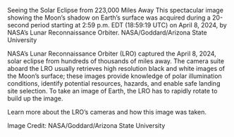 Seeing the Solar Eclipse from 223,000 Miles Away 
 This spectacular image showing the Moon’s shadow on Earth’s surface was acquired during a 20-second period starting at 2:59 p.m. EDT (18:59:19 UTC) on April 8, 2024, by NASA’s Lunar Reconnaissance Orbiter. NASA/Goddard/Arizona State University

NASA’s Lunar Reconnaissance Orbiter (LRO) captured the April 8, 2024, solar eclipse from hundreds of thousands of miles away. The camera suite aboard the LRO usually retrieves high resolution black and white images of the Moon’s surface; these images provide knowledge of polar illumination conditions, identify potential resources, hazards, and enable safe landing site selection. To take an image of Earth, the LRO has to rapidly rotate to build up the image.

Learn more about the LRO’s cameras and how this image was taken.

Image Credit: NASA/Goddard/Arizona State University